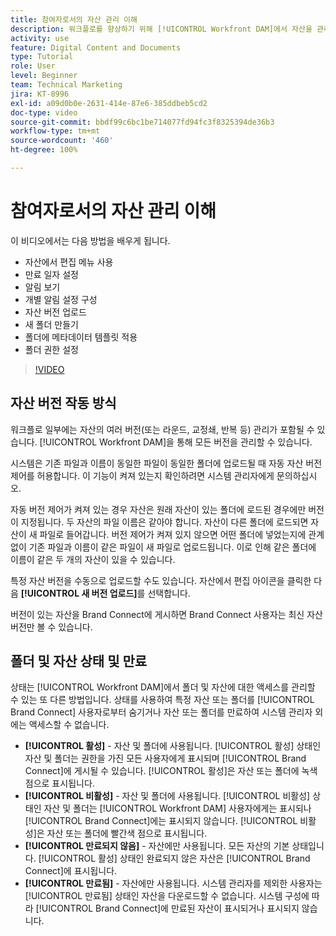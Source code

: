 ```yaml
---
title: 참여자로서의 자산 관리 이해
description: 워크플로를 향상하기 위해 [!UICONTROL Workfront DAM]에서 자산을 관리하는 방법을 알아보십시오.
activity: use
feature: Digital Content and Documents
type: Tutorial
role: User
level: Beginner
team: Technical Marketing
jira: KT-8996
exl-id: a09d0b0e-2631-414e-87e6-385ddbeb5cd2
doc-type: video
source-git-commit: bbdf99c6bc1be714077fd94fc3f8325394de36b3
workflow-type: tm+mt
source-wordcount: '460'
ht-degree: 100%

---
```


# 참여자로서의 자산 관리 이해

이 비디오에서는 다음 방법을 배우게 됩니다.

* 자산에서 편집 메뉴 사용
* 만료 일자 설정
* 알림 보기
* 개별 알림 설정 구성
* 자산 버전 업로드
* 새 폴더 만들기
* 폴더에 메타데이터 템플릿 적용
* 폴더 권한 설정

>[!VIDEO](https://video.tv.adobe.com/v/335256/?quality=12&learn=on&enablevpops=1)

## 자산 버전 작동 방식

워크플로 일부에는 자산의 여러 버전(또는 라운드, 교정쇄, 반복 등) 관리가 포함될 수 있습니다. [!UICONTROL Workfront DAM]을 통해 모든 버전을 관리할 수 있습니다.

시스템은 기존 파일과 이름이 동일한 파일이 동일한 폴더에 업로드될 때 자동 자산 버전 제어를 허용합니다. 이 기능이 켜져 있는지 확인하려면 시스템 관리자에게 문의하십시오.

자동 버전 제어가 켜져 있는 경우 자산은 원래 자산이 있는 폴더에 로드된 경우에만 버전이 지정됩니다. 두 자산의 파일 이름은 같아야 합니다. 자산이 다른 폴더에 로드되면 자산이 새 파일로 들어갑니다.
버전 제어가 켜져 있지 않으면 어떤 폴더에 넣었는지에 관계없이 기존 파일과 이름이 같은 파일이 새 파일로 업로드됩니다. 이로 인해 같은 폴더에 이름이 같은 두 개의 자산이 있을 수 있습니다.

특정 자산 버전을 수동으로 업로드할 수도 있습니다. 자산에서 편집 아이콘을 클릭한 다음 **[!UICONTROL 새 버전 업로드]**&#x200B;를 선택합니다.

버전이 있는 자산을 Brand Connect에 게시하면 Brand Connect 사용자는 최신 자산 버전만 볼 수 있습니다.

## 폴더 및 자산 상태 및 만료

상태는 [!UICONTROL Workfront DAM]에서 폴더 및 자산에 대한 액세스를 관리할 수 있는 또 다른 방법입니다. 상태를 사용하여 특정 자산 또는 폴더를 [!UICONTROL Brand Connect] 사용자로부터 숨기거나 자산 또는 폴더를 만료하여 시스템 관리자 외에는 액세스할 수 없습니다.

* **[!UICONTROL 활성]** - 자산 및 폴더에 사용됩니다. [!UICONTROL 활성] 상태인 자산 및 폴더는 권한을 가진 모든 사용자에게 표시되며 [!UICONTROL Brand Connect]에 게시될 수 있습니다. [!UICONTROL 활성]은 자산 또는 폴더에 녹색 점으로 표시됩니다.
* **[!UICONTROL 비활성]** - 자산 및 폴더에 사용됩니다. [!UICONTROL 비활성] 상태인 자산 및 폴더는 [!UICONTROL Workfront DAM] 사용자에게는 표시되나 [!UICONTROL Brand Connect]에는 표시되지 않습니다. [!UICONTROL 비활성]은 자산 또는 폴더에 빨간색 점으로 표시됩니다.
* **[!UICONTROL 만료되지 않음]** - 자산에만 사용됩니다. 모든 자산의 기본 상태입니다. [!UICONTROL 활성] 상태인 완료되지 않은 자산은 [!UICONTROL Brand Connect]에 표시됩니다.
* **[!UICONTROL 만료됨]** - 자산에만 사용됩니다. 시스템 관리자를 제외한 사용자는 [!UICONTROL 만료됨] 상태인 자산을 다운로드할 수 없습니다. 시스템 구성에 따라 [!UICONTROL Brand Connect]에 만료된 자산이 표시되거나 표시되지 않습니다.
